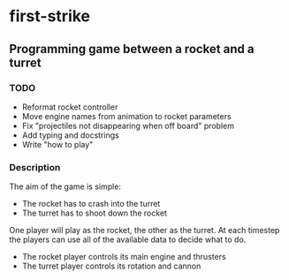 # first-strike
## Programming game between a rocket and a turret

### TODO
* Reformat rocket controller
* Move engine names from animation to rocket parameters
* Fix "projectiles not disappearing when off board" problem
* Add typing and docstrings
* Write "how to play"
### Description
The aim of the game is simple:
* The rocket has to crash into the turret
* The turret has to shoot down the rocket

One player will play as the rocket, the other as the turret.
At each timestep the players can use all of the available data
to decide what to do.
* The rocket player controls its main engine and thrusters
* The turret player controls its rotation and cannon


